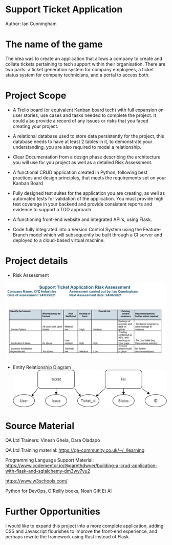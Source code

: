 # Support Ticket Application
Author: Ian Cunningham

# The name of the game

The idea was to create an application that allows a company to create and collate tickets pertaining to tech support within their organisation. There are two parts: a ticket generation system for company employees, a ticket status system for company technicians, and a portal to access both.

# Project Scope
- A Trello board (or equivalent Kanban board tech) with full expansion
on user stories, use cases and tasks needed to complete the project.
It could also provide a record of any issues or risks that you faced
creating your project.

- A relational database used to store data persistently for the
project, this database needs to have at least 2 tables in it, to
demonstrate your understanding, you are also required to model a
relationship.

- Clear Documentation from a design phase describing the architecture
you will use for you project as well as a detailed Risk Assessment.

- A functional CRUD application created in Python, following best
practices and design principles, that meets the requirements set on
your Kanban Board

- Fully designed test suites for the application you are creating, as
well as automated tests for validation of the application. You must
provide high test coverage in your backend and provide consistent
reports and evidence to support a TDD approach.

- A functioning front-end website and integrated API's, using Flask.

- Code fully integrated into a Version Control System using the
Feature-Branch model which will subsequently be built through a CI
server and deployed to a cloud-based virtual machine.


# Project  details

- Risk Assessment

![Risk Assessment](/images/Risk_Assessment.jpg)

- Entity Relationship Diagram
![Entity Relationship Diagram](/images/ERD.png)

# Source Material

QA Ltd Trainers: Vinesh Ghela, Dara Oladapo

QA Ltd Training material: https://qa-community.co.uk/~/_/learning

Programming Language Support Material: https://www.codementor.io/@garethdwyer/building-a-crud-application-with-flask-and-sqlalchemy-dm3wv7yu2

https://www.w3schools.com/

Python for DevOps, O'Reilly books, Noah Gift Et Al


# Further Opportunities
 I would like to expand this project into a more complete application, adding CSS and Javascript flourishes to improve the front-end experience, and perhaps rewrite the framework using Rust instead of Flask.
